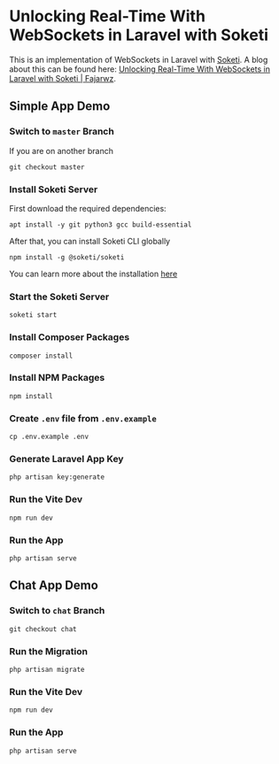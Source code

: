 # Unlocking Real-Time With WebSockets in Laravel with Soketi
This is an implementation of WebSockets in Laravel with [Soketi](https://soketi.app/). A blog about this can be found here: [Unlocking Real-Time With WebSockets in Laravel with Soketi | Fajarwz](https://fajarwz.com/blog/unlocking-real-time-with-websockets-in-laravel-with-soketi/).

## Simple App Demo

### Switch to `master` Branch

If you are on another branch

```
git checkout master
```

### Install Soketi Server

First download the required dependencies:

```
apt install -y git python3 gcc build-essential
```

After that, you can install Soketi CLI globally

```
npm install -g @soketi/soketi
```

You can learn more about the installation [here](https://docs.soketi.app/getting-started/installation)

### Start the Soketi Server

```
soketi start
```

### Install Composer Packages 
```
composer install
```

### Install NPM Packages 
```
npm install
```

### Create `.env` file from `.env.example`
```
cp .env.example .env
```

### Generate Laravel App Key
```
php artisan key:generate
```

### Run the Vite Dev
```
npm run dev
```

### Run the App
```
php artisan serve
```

## Chat App Demo

### Switch to `chat` Branch

```
git checkout chat
```

### Run the Migration

```
php artisan migrate
```

### Run the Vite Dev
```
npm run dev
```

### Run the App
```
php artisan serve
```